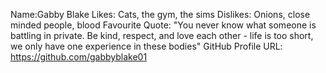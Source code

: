 Name:Gabby Blake
Likes: Cats, the gym, the sims
Dislikes: Onions, close minded people, blood
Favourite Quote: "You never know what someone is battling in private. Be kind, respect, and love each other - life is too short, we only have one experience in these bodies"
GitHub Profile URL: https://github.com/gabbyblake01

